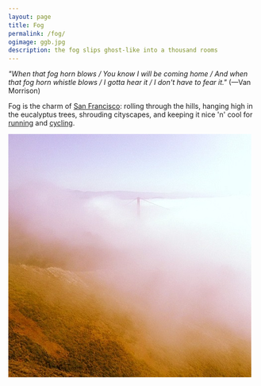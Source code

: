 ```yaml
---
layout: page
title: Fog
permalink: /fog/
ogimage: ggb.jpg
description: the fog slips ghost-like into a thousand rooms
---
```

*"When that fog horn blows / You know I will be coming home / And when that fog horn whistle blows / I gotta hear it / I don't have to fear it."* (—Van Morrison)

Fog is the charm of [San Francisco](/sf/): rolling through the hills, hanging high in the eucalyptus trees, shrouding cityscapes, and keeping it nice 'n' cool for [running](/running/) and [cycling](/cycling/).

![Golden Gate Bridge shrouded in fog](/assets/og/ggb.jpg)